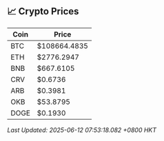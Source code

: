 ## 📈 Crypto Prices

| Coin | Price |
| ---- | ----- |
| BTC | $108664.4835 |
| ETH | $2776.2947 |
| BNB | $667.6105 |
| CRV | $0.6736 |
| ARB | $0.3981 |
| OKB | $53.8795 |
| DOGE | $0.1930 |

_Last Updated: 2025-06-12 07:53:18.082 +0800 HKT_